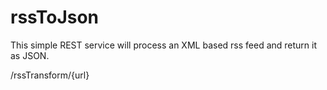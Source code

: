 # rssToJson

This simple REST service will process an XML based rss feed and return it as JSON. 


/rssTransform/{url}